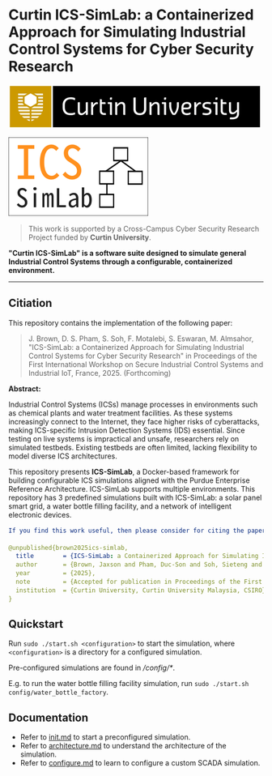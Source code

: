 # Curtin ICS-SimLab: a Containerized Approach for Simulating Industrial Control Systems for Cyber Security Research

![curtin_logo](docs/img/curtin_logo.png)

![logo](docs/img/logo.png)

> This work is supported by a Cross-Campus Cyber Security Research Project
funded by **Curtin University**.

**"Curtin ICS-SimLab" is a software suite designed to simulate general Industrial Control Systems through a configurable, containerized environment.**

---


## Citiation

This repository contains the implementation of the following paper:

> J. Brown, D. S. Pham, S. Soh, F. Motalebi, S. Eswaran, M. Almsahor, "ICS-SimLab: a Containerized Approach for Simulating Industrial Control Systems for Cyber Security Research" in Proceedings of the First International Workshop on Secure Industrial Control Systems and Industrial IoT, France, 2025. (Forthcoming)

**Abstract:**

Industrial Control Systems (ICSs) manage processes in environments such as chemical plants and water treatment facilities. As these systems increasingly connect to the Internet, they face higher risks of cyberattacks, making ICS-specific Intrusion Detection Systems (IDS) essential. Since testing on live systems is impractical and unsafe, researchers rely on simulated testbeds. Existing testbeds are often limited, lacking flexibility to model diverse ICS architectures.

This repository presents **ICS-SimLab**, a Docker-based framework for building configurable ICS simulations aligned with the Purdue Enterprise Reference Architecture. ICS-SimLab supports multiple environments. This repository has 3 predefined simulations built with ICS-SimLab: a solar panel smart grid, a water bottle filling facility, and a network of intelligent electronic devices. 

```yaml
If you find this work useful, then please consider for citing the paper:

@unpublished{brown2025ics-simlab,
  title        = {ICS-SimLab: a Containerized Approach for Simulating Industrial Control Systems for Cyber Security Research},
  author       = {Brown, Jaxson and Pham, Duc-Son and Soh, Sieteng and Motalebi, Foad and Eswaran, Sivaraman and Almashor, Mahathir},
  year         = {2025},
  note         = {Accepted for publication in Proceedings of the First International Workshop on Secure Industrial Control Systems and Industrial IoT},
  institution  = {Curtin University, Curtin University Malaysia, CSIRO}
}
```

## Quickstart
Run `sudo ./start.sh <configuration>` to start the simulation, where `<configuration>` is a directory for a configured simulation.

Pre-configured simulations are found in */config/\**.

E.g. to run the water bottle filling facility simulation, run `sudo ./start.sh config/water_bottle_factory`.


## Documentation
- Refer to [init.md](docs/init.md) to start a preconfigured simulation.
- Refer to [architecture.md](docs/architecture.md) to understand the architecture of the simulation.
- Refer to [configure.md](docs/configure.md) to learn to configure a custom SCADA simulation.
